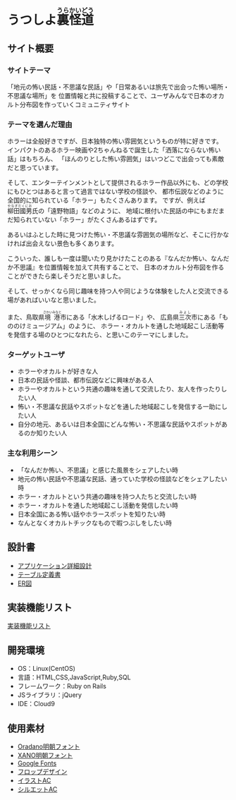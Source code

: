 # うつしよ<ruby>裏怪道<rp>（</rp><rt>うらかいどう</rt><rp>）</rp></ruby>

## サイト概要
### サイトテーマ
「地元の怖い民話・不思議な民話」や「日常あるいは旅先で出会った怖い場所・不思議な場所」を
位置情報と共に投稿することで、ユーザみんなで日本のオカルト分布図を作っていくコミュニティサイト

### テーマを選んだ理由
ホラーは全般好きですが、日本独特の怖い雰囲気というものが特に好きです。
インパクトのあるホラー映画や2ちゃんねるで誕生した「洒落にならない怖い話」はもちろん、
「ほんのりとした怖い雰囲気」はいつどこで出会っても素敵だと思っています。

そして、エンターテインメントとして提供されるホラー作品以外にも、どの学校にもひとつはあると言って過言ではない学校の怪談や、
都市伝説などのように全国的に知られている「ホラー」もたくさんあります。
ですが、例えば<ruby>柳田國男<rp>（</rp><rt>やなぎだくにお</rt><rp>）</rp></ruby>氏の「遠野物語」などのように、
地域に根付いた民話の中にもまだまだ知られていない「ホラー」がたくさんあるはずです。

あるいはふとした時に見つけた怖い・不思議な雰囲気の場所など、そこに行かなければ出会えない景色も多くあります。

こういった、誰しも一度は聞いたり見かけたことのある『なんだか怖い、なんだか不思議』を位置情報を加えて共有することで、
日本のオカルト分布図を作ることができたら楽しそうだと思いました。

そして、せっかくなら同じ趣味を持つ人や同じような体験をした人と交流できる場があればいいなと思いました。

また、鳥取県<ruby>境港<rp>（</rp><rt>さかいみなと</rt><rp>）</rp></ruby>市にある「水木しげるロード」や、
広島県<ruby>三次<rp>（</rp><rt>みよし</rt><rp>）</rp></ruby>市にある「もののけミュージアム」のように、
ホラー・オカルトを通した地域起こし活動等を発信する場のひとつになれたら、と思いこのテーマにしました。

### ターゲットユーザ
- ホラーやオカルトが好きな人
- 日本の民話や怪談、都市伝説などに興味がある人
- ホラーやオカルトという共通の趣味を通して交流したり、友人を作ったりしたい人
- 怖い・不思議な民話やスポットなどを通した地域起こしを発信する一助にしたい人
- 自分の地元、あるいは日本全国にどんな怖い・不思議な民話やスポットがあるのか知りたい人

### 主な利用シーン
- 「なんだか怖い、不思議」と感じた風景をシェアしたい時
- 地元の怖い民話や不思議な民話、通っていた学校の怪談などをシェアしたい時
- ホラー・オカルトという共通の趣味を持つ人たちと交流したい時
- ホラー・オカルトを通した地域起こし活動を発信したい時
- 日本全国にある怖い話やホラースポットを知りたい時
- なんとなくオカルトチックなもので暇つぶしをしたい時

## 設計書
- [アプリケーション詳細設計](https://docs.google.com/spreadsheets/d/1d5WV6LkvmYznnB_LUGc3U9Cj9t3hMjd5p5pZ_TMT-IA/edit?usp=sharing)
- [テーブル定義書](https://docs.google.com/spreadsheets/d/1GIlKAt8uKwi_2IF3gHBWAAfWjOZuyqjn5tm48hLzGQ0/edit#gid=1243549839)
- [ER図](https://drive.google.com/file/d/1jRvbxTwfOhA_3jzR1WpxwGA7c_sUNVeD/view?usp=sharing)

## 実装機能リスト
[実装機能リスト](https://docs.google.com/spreadsheets/d/1IQtYjrcAJMfpGHiheaRgTSO40gS0S5aCTOjJQTZYRu0/edit?usp=sharing)

## 開発環境
- OS：Linux(CentOS)
- 言語：HTML,CSS,JavaScript,Ruby,SQL
- フレームワーク：Ruby on Rails
- JSライブラリ：jQuery
- IDE：Cloud9

## 使用素材
- [Oradano明朝フォント](https://www.asahi-net.or.jp/~sd5a-ucd/freefonts/Oradano-Mincho/)
- [XANO明朝フォント](https://www.asahi-net.or.jp/~sd5a-ucd/freefonts/XANO-mincho/)
- [Google Fonts](https://fonts.google.com/)
- [フロップデザイン](https://www.flopdesign.com/)
- [イラストAC](https://www.ac-illust.com/)
- [シルエットAC](https://www.silhouette-ac.com/)